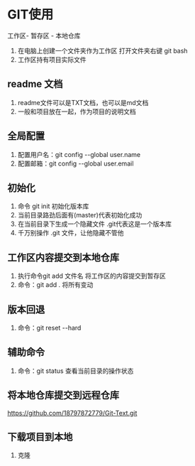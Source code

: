 # GIT使用

工作区- 暂存区 - 本地仓库

1. 在电脑上创建一个文件夹作为工作区
打开文件夹右键 git bash
3. 工作区持有项目实际文件

## readme 文档
1. readme文件可以是TXT文档，也可以是md文档
2. 一般和项目放在一起，作为项目的说明文档


## 全局配置
1. 配置用户名：git config --global user.name
2. 配置邮箱：git config --global user.email

## 初始化
1. 命令 git init 初始化版本库
2. 当前目录路劲后面有(master)代表初始化成功
3. 在当前目录下生成一个隐藏文件 .git代表这是一个版本库
4. 千万别操作 .git 文件，让他隐藏不管他


## 工作区内容提交到本地仓库
1. 执行命令git add 文件名 将工作区的内容提交到暂存区
2. 命令：git add . 将所有变动

## 版本回退
1. 命令：git reset --hard

## 辅助命令
1. 命令：git status 查看当前目录的操作状态


## 将本地仓库提交到远程仓库
https://github.com/18797872779/Git-Text.git


## 下载项目到本地
1. 克隆